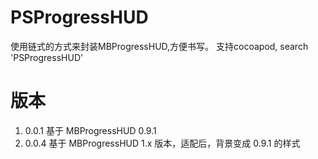# PSProgressHUD
使用链式的方式来封装MBProgressHUD,方便书写。
支持cocoapod, search 'PSProgressHUD'

# 版本

1. 0.0.1 基于 MBProgressHUD 0.9.1
1. 0.0.4 基于 MBProgressHUD 1.x 版本，适配后，背景变成 0.9.1 的样式
